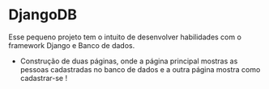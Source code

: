 # DjangoDB
Esse pequeno projeto tem o intuito de desenvolver habilidades com o framework Django e Banco de dados.
* Construção de duas páginas, onde a página principal mostras as pessoas cadastradas no banco de dados e a outra página mostra como cadastrar-se !
